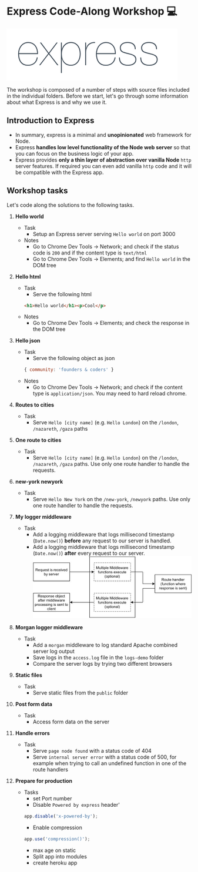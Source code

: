 # Express Code-Along Workshop 💻

![express logo](./images/express-logo.png)

The workshop is composed of a number of steps with source files included in the individual folders. Before we start, let's go through some information about what Express is and why we use it.

## Introduction to Express
- In summary, express is a minimal and **unopinionated** web framework for Node.
- Express **handles low level functionality of the Node web server** so that you can focus on the business logic of your app.
- Express provides **only a thin layer of abstraction over vanilla Node** `http` server features. If required you can even add vanilla `http` code and it will be compatible with the Express app.

## Workshop tasks

Let's code along the solutions to the following tasks.

1. **Hello world**
    - Task
      - Setup an Express server serving `Hello world` on port 3000
    - Notes
      - Go to Chrome Dev Tools -> Network; and check if the status code is `200` and if the content type is `text/html`
      - Go to Chrome Dev Tools -> Elements; and find `Hello world` in the DOM tree

1. **Hello html**
    - Task
      - Serve the following html
      ```html
      <h1>Hello world</h1><p>Cool</p>
      ```
    - Notes
      - Go to Chrome Dev Tools -> Elements; and check the response in the DOM tree

1. **Hello json**
    - Task
      - Serve the following object as json
      ```js
      { community: 'founders & coders' }
      ```
    - Notes
      - Go to Chrome Dev Tools -> Network; and check if the content type is `application/json`. You may need to hard reload chrome.

1. **Routes to cities**
    - Task
      - Serve `Hello [city name]` (e.g. `Hello London`) on the `/london`, `/nazareth`, `/gaza` paths

1. **One route to cities**
    - Task
      - Serve `Hello [city name]` (e.g. `Hello London`) on the `/london`, `/nazareth`, `/gaza` paths. Use only one route handler to handle the requests.

1. **new-york newyork**
    - Task
      - Serve `Hello New York` on the `/new-york`, `/newyork` paths. Use only one route handler to handle the requests.

1. **My logger middleware**
    - Task
      - Add a logging middleware that logs millisecond timestamp (`Date.now()`) **before** any request to our server is handled.
      - Add a logging middleware that logs millisecond timestamp (`Date.now()`) **after** every request to our server.
      ![middleware flow](./images/middleware.jpg)

1. **Morgan logger middleware**
    - Task
      - Add a `morgan` middleware to log standard Apache combined server log output
      - Save logs in the `access.log` file in the `logs-demo` folder
      - Compare the server logs by trying two different browsers

1. **Static files**
    - Task
      - Serve static files from the `public` folder

1. **Post form data**
    - Task
      - Access form data on the server

1. **Handle errors**
    - Task
      - Serve `page node found` with a status code of 404
      - Serve `internal server error` with a status code of 500, for example when trying to call an undefined function in one of the route handlers



































1. **Prepare for production**
    - Tasks
      - set Port number
      - Disable `Powered by express` header'
      ```js
      app.disable('x-powered-by');
      ```
      - Enable compression
      ```js
      app.use('compression()');
      ```
      - max age on static
      - Split app into modules
      - create heroku app
